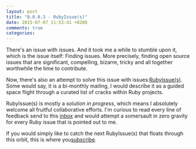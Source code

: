 ```yaml
---
layout: post
title: "0.0.0.3 - RubyIssue(s)"
date: 2015-07-07 11:53:41 +0200
comments: true
categories:
---
```


There's an issue with issues.
And it took me a while to stumble upon it, which is the issue itself: Finding issues.
More precisely, finding open source issues that are significant, compelling, bizarre, tricky and all together worthwhile the time to contribute.

Now, there's also an attempt to solve this issue with issues:[RubyIssue(s)](https://rubyissues.ongoodbits.com/). Some would say, it is a bi-monthly mailing, I would describe it as a guided space flight through a curated list of cracks within Ruby projects.

RubyIssue(s) is mostly a <i>solution in progress</i>, which means I absolutely welcome all fruitful collaborative efforts.
I'm curious to read every line of feedback send to this [inbox](mailto:base@spacetraveler.io) and would attempt a somersault in zero gravity for every Ruby issue that is pointed out to me.

If you would simply like to catch the next RubyIssue(s) that floats through this orbit, this is where you[subscribe](https://rubyissues.ongoodbits.com/).
